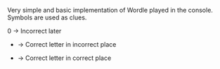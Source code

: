 Very simple and basic implementation of Wordle played in the console. Symbols are used as clues.

0 -> Incorrect later

- -> Correct letter in incorrect place

+ -> Correct letter in correct place
